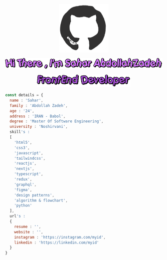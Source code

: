 <p align="center"><img src="https://github.com/AbdollahZadehDev/AbdollahZadehDev/blob/main/github.gif?raw=true" width="160px" /></p>
<p align="center"><img src="https://github.com/AbdollahZadehDev/AbdollahZadehDev/blob/main/title.gif?raw=true" width="600px" /></p>
<p align="center"><img src="https://github.com/AbdollahZadehDev/AbdollahZadehDev/blob/main/subtitle.gif?raw=true" width="300px" /></p>


```javascript
const details = {
  name : 'Sahar',
  family : 'Abdollah Zadeh',
  age : '24',
  address : 'IRAN - Babol',
  degree : 'Master Of Software Engineering',
  university : 'Noshirvani',
  skill's :
  [
    'html5',
    'css3',
    'javascript',
    'tailwindcss',
    'reactjs',
    'nextjs',
    'typescript',
    'redux',
    'graphql',
    'figma',
    'design patterns',
    'algorithm & flowchart',
    'python'
  ],
  url's :
  {
    resume : '',
    website : '',
    instagram : 'https://instagram.com/myid',
    linkedin : 'https://linkedin.com/myid'
  }
}
```
